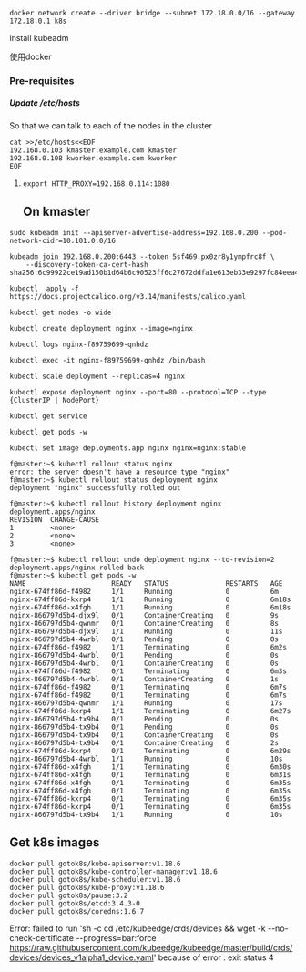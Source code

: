 ```shell
docker network create --driver bridge --subnet 172.18.0.0/16 --gateway 172.18.0.1 k8s
```

install kubeadm

使用docker

### Pre-requisites

##### Update /etc/hosts

So that we can talk to each of the nodes in the cluster

```shell
cat >>/etc/hosts<<EOF
192.168.0.103 kmaster.example.com kmaster
192.168.0.108 kworker.example.com kworker
EOF
```

1. ```
   export HTTP_PROXY=192.168.0.114:1080
   ```

   ## On kmaster

```shell
sudo kubeadm init --apiserver-advertise-address=192.168.0.200 --pod-network-cidr=10.101.0.0/16

kubeadm join 192.168.0.200:6443 --token 5sf469.px0zr8y1ympfrc8f \
    --discovery-token-ca-cert-hash sha256:6c99922ce19ad150b1d64b6c90523ff6c27672ddfa1e613eb33e9297fc84eea4

kubectl  apply -f https://docs.projectcalico.org/v3.14/manifests/calico.yaml

kubectl get nodes -o wide

kubectl create deployment nginx --image=nginx

kubectl logs nginx-f89759699-qnhdz

kubectl exec -it nginx-f89759699-qnhdz /bin/bash

kubectl scale deployment --replicas=4 nginx

kubectl expose deployment nginx --port=80 --protocol=TCP --type {ClusterIP | NodePort}

kubectl get service

kubectl get pods -w

kubectl set image deployments.app nginx nginx=nginx:stable

f@master:~$ kubectl rollout status nginx
error: the server doesn't have a resource type "nginx"
f@master:~$ kubectl rollout status deployment nginx 
deployment "nginx" successfully rolled out

f@master:~$ kubectl rollout history deployment nginx 
deployment.apps/nginx 
REVISION  CHANGE-CAUSE
1         <none>
2         <none>
3         <none>

f@master:~$ kubectl rollout undo deployment nginx --to-revision=2
deployment.apps/nginx rolled back
f@master:~$ kubectl get pods -w
NAME                     READY   STATUS              RESTARTS   AGE
nginx-674ff86d-f4982     1/1     Running             0          6m
nginx-674ff86d-kxrp4     1/1     Running             0          6m18s
nginx-674ff86d-x4fgh     1/1     Running             0          6m18s
nginx-866797d5b4-djx9l   0/1     ContainerCreating   0          9s
nginx-866797d5b4-qwnmr   0/1     ContainerCreating   0          8s
nginx-866797d5b4-djx9l   1/1     Running             0          11s
nginx-866797d5b4-4wrbl   0/1     Pending             0          0s
nginx-674ff86d-f4982     1/1     Terminating         0          6m2s
nginx-866797d5b4-4wrbl   0/1     Pending             0          0s
nginx-866797d5b4-4wrbl   0/1     ContainerCreating   0          0s
nginx-674ff86d-f4982     0/1     Terminating         0          6m3s
nginx-866797d5b4-4wrbl   0/1     ContainerCreating   0          1s
nginx-674ff86d-f4982     0/1     Terminating         0          6m7s
nginx-674ff86d-f4982     0/1     Terminating         0          6m7s
nginx-866797d5b4-qwnmr   1/1     Running             0          17s
nginx-674ff86d-kxrp4     1/1     Terminating         0          6m27s
nginx-866797d5b4-tx9b4   0/1     Pending             0          0s
nginx-866797d5b4-tx9b4   0/1     Pending             0          0s
nginx-866797d5b4-tx9b4   0/1     ContainerCreating   0          0s
nginx-866797d5b4-tx9b4   0/1     ContainerCreating   0          2s
nginx-674ff86d-kxrp4     0/1     Terminating         0          6m29s
nginx-866797d5b4-4wrbl   1/1     Running             0          10s
nginx-674ff86d-x4fgh     1/1     Terminating         0          6m30s
nginx-674ff86d-x4fgh     0/1     Terminating         0          6m31s
nginx-674ff86d-x4fgh     0/1     Terminating         0          6m35s
nginx-674ff86d-x4fgh     0/1     Terminating         0          6m35s
nginx-674ff86d-kxrp4     0/1     Terminating         0          6m35s
nginx-674ff86d-kxrp4     0/1     Terminating         0          6m35s
nginx-866797d5b4-tx9b4   1/1     Running             0          10s

```

## Get k8s images

```shell
docker pull gotok8s/kube-apiserver:v1.18.6
docker pull gotok8s/kube-controller-manager:v1.18.6
docker pull gotok8s/kube-scheduler:v1.18.6
docker pull gotok8s/kube-proxy:v1.18.6
docker pull gotok8s/pause:3.2
docker pull gotok8s/etcd:3.4.3-0
docker pull gotok8s/coredns:1.6.7
```



Error: failed to run 'sh -c cd /etc/kubeedge/crds/devices && wget -k --no-check-certificate --progress=bar:force https://raw.githubusercontent.com/kubeedge/kubeedge/master/build/crds/devices/devices_v1alpha1_device.yaml' because of error : exit status 4